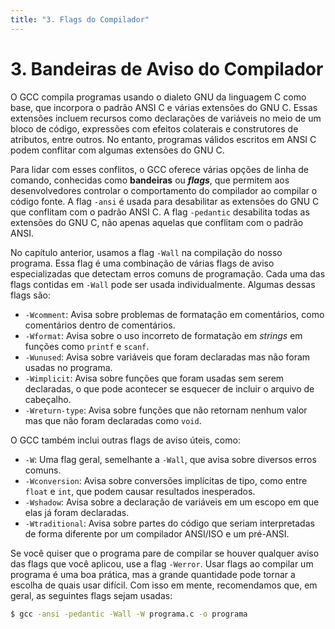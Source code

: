 ```yaml
---
title: "3. Flags do Compilador"
---
```


# 3. Bandeiras de Aviso do Compilador

O GCC compila programas usando o dialeto GNU da linguagem C como base, que incorpora o padrão ANSI C e várias extensões do GNU C. Essas extensões incluem recursos como declarações de variáveis no meio de um bloco de código, expressões com efeitos colaterais e construtores de atributos, entre outros. No entanto, programas válidos escritos em ANSI C podem conflitar com algumas extensões do GNU C.

Para lidar com esses conflitos, o GCC oferece várias opções de linha de comando, conhecidas como **bandeiras** ou **_flags_**, que permitem aos desenvolvedores controlar o comportamento do compilador ao compilar o código fonte. A flag `-ansi` é usada para desabilitar as extensões do GNU C que conflitam com o padrão ANSI C. A flag `-pedantic` desabilita todas as extensões do GNU C, não apenas aquelas que conflitam com o padrão ANSI.

No capítulo anterior, usamos a flag `-Wall` na compilação do nosso programa. Essa flag é uma combinação de várias flags de aviso especializadas que detectam erros comuns de programação. Cada uma das flags contidas em `-Wall` pode ser usada individualmente. Algumas dessas flags são:

- `-Wcomment`: Avisa sobre problemas de formatação em comentários, como comentários dentro de comentários.
- `-Wformat`: Avisa sobre o uso incorreto de formatação em *strings* em funções como `printf` e `scanf`.
- `-Wunused`: Avisa sobre variáveis que foram declaradas mas não foram usadas no programa.
- `-Wimplicit`: Avisa sobre funções que foram usadas sem serem declaradas, o que pode acontecer se esquecer de incluir o arquivo de cabeçalho.
- `-Wreturn-type`: Avisa sobre funções que não retornam nenhum valor mas que não foram declaradas como `void`.

O GCC também inclui outras flags de aviso úteis, como:

- `-W`: Uma flag geral, semelhante a `-Wall`, que avisa sobre diversos erros comuns.
- `-Wconversion`: Avisa sobre conversões implícitas de tipo, como entre `float` e `int`, que podem causar resultados inesperados.
- `-Wshadow`: Avisa sobre a declaração de variáveis em um escopo em que elas já foram declaradas.
- `-Wtraditional`: Avisa sobre partes do código que seriam interpretadas de forma diferente por um compilador ANSI/ISO e um pré-ANSI.

Se você quiser que o programa pare de compilar se houver qualquer aviso das flags que você aplicou, use a flag `-Werror`. Usar flags ao compilar um programa é uma boa prática, mas a grande quantidade pode tornar a escolha de quais usar difícil. Com isso em mente, recomendamos que, em geral, as seguintes flags sejam usadas:

```bash
$ gcc -ansi -pedantic -Wall -W programa.c -o programa
```
